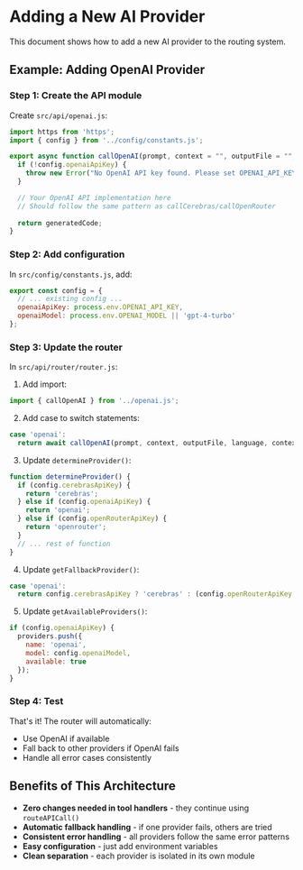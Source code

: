 # Adding a New AI Provider

This document shows how to add a new AI provider to the routing system.

## Example: Adding OpenAI Provider

### Step 1: Create the API module
Create `src/api/openai.js`:
```javascript
import https from 'https';
import { config } from '../config/constants.js';

export async function callOpenAI(prompt, context = "", outputFile = "", language = null, contextFiles = []) {
  if (!config.openaiApiKey) {
    throw new Error("No OpenAI API key found. Please set OPENAI_API_KEY environment variable.");
  }

  // Your OpenAI API implementation here
  // Should follow the same pattern as callCerebras/callOpenRouter
  
  return generatedCode;
}
```

### Step 2: Add configuration
In `src/config/constants.js`, add:
```javascript
export const config = {
  // ... existing config ...
  openaiApiKey: process.env.OPENAI_API_KEY,
  openaiModel: process.env.OPENAI_MODEL || 'gpt-4-turbo'
};
```

### Step 3: Update the router
In `src/api/router/router.js`:

1. Add import:
```javascript
import { callOpenAI } from '../openai.js';
```

2. Add case to switch statements:
```javascript
case 'openai':
  return await callOpenAI(prompt, context, outputFile, language, contextFiles);
```

3. Update `determineProvider()`:
```javascript
function determineProvider() {
  if (config.cerebrasApiKey) {
    return 'cerebras';
  } else if (config.openaiApiKey) {
    return 'openai';
  } else if (config.openRouterApiKey) {
    return 'openrouter';
  }
  // ... rest of function
}
```

4. Update `getFallbackProvider()`:
```javascript
case 'openai':
  return config.cerebrasApiKey ? 'cerebras' : (config.openRouterApiKey ? 'openrouter' : null);
```

5. Update `getAvailableProviders()`:
```javascript
if (config.openaiApiKey) {
  providers.push({
    name: 'openai',
    model: config.openaiModel,
    available: true
  });
}
```

### Step 4: Test
That's it! The router will automatically:
- Use OpenAI if available
- Fall back to other providers if OpenAI fails
- Handle all error cases consistently

## Benefits of This Architecture

- **Zero changes needed in tool handlers** - they continue using `routeAPICall()`
- **Automatic fallback handling** - if one provider fails, others are tried
- **Consistent error handling** - all providers follow the same error patterns
- **Easy configuration** - just add environment variables
- **Clean separation** - each provider is isolated in its own module

